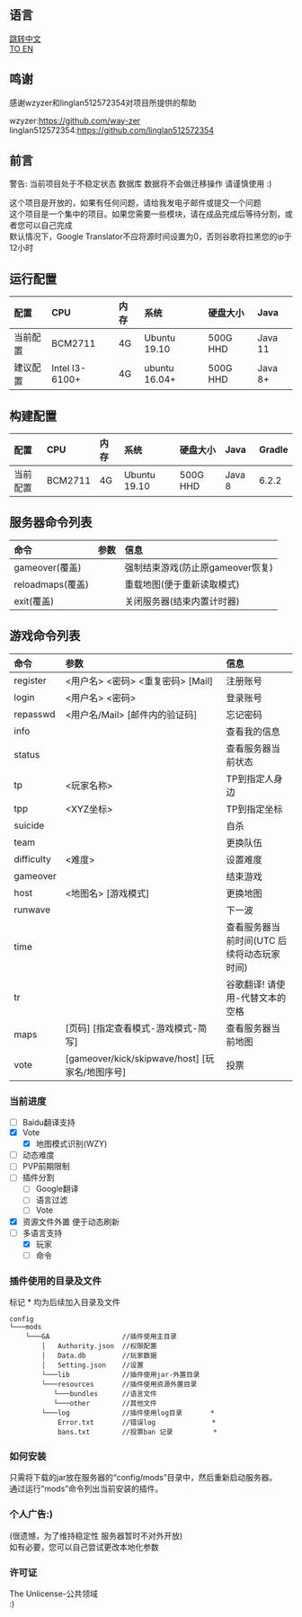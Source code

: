 ## 语言  

[跳转中文](https://github.com/deng-rui/Command-Extension/blob/master/README-zh_CN.md)  
[TO EN](https://github.com/deng-rui/Command-Extension/blob/master/README.md)  


## 鸣谢  

感谢wzyzer和linglan512572354对项目所提供的帮助

wzyzer:https://github.com/way-zer  
linglan512572354:https://github.com/linglan512572354  

## 前言  

警告: 当前项目处于不稳定状态 数据库 数据将不会做迁移操作 请谨慎使用 :)  

  
这个项目是开放的，如果有任何问题，请给我发电子邮件或提交一个问题  
这个项目是一个集中的项目。如果您需要一些模块，请在成品完成后等待分割，或者您可以自己完成  
默认情况下，Google Translator不应将源时间设置为0，否则谷歌将拉黑您的ip于12小时  

## 运行配置  

| 配置 		| CPU             | 内存 	| 系统 			| 硬盘大小 	| Java      |
|:--- 		|:---             |:---     |:---           |:---       |:---       |
| 当前配置 	| BCM2711         | 4G      | Ubuntu 19.10  | 500G HHD  | Java 11   |
| 建议配置 	| Intel I3-6100+  | 4G      | ubuntu 16.04+ | 500G HHD  | Java 8+   |

## 构建配置  

| 配置 		| CPU             | 内存 	| 系统 			| 硬盘大小 	| Java      | Gradle    |
|:--- 		|:---             |:--- 	|:--- 			|:---      	|:---       |:---       |
| 当前配置 	| BCM2711         | 4G 		| Ubuntu 19.10 	| 500G HHD 	| Java 8   | 6.2.2     |

## 服务器命令列表  

| 命令 					 | 参数 												 | 信息 									 |
|:--- 					 |:--- 												 |:--- 									 |
| gameover(覆盖) 		 |                                                   | 强制结束游戏(防止原gameover恢复) 		 |
| reloadmaps(覆盖) 		 |                                                   | 重载地图(便于重新读取模式) 				 |
| exit(覆盖) 			 | 													 | 关闭服务器(结束内置计时器) 				 |

## 游戏命令列表  

| 命令 			| 参数 												 | 信息 										 |
|:---           |:--- 												 |:--- 										 |
| register      |&lt;用户名&gt; &lt;密码&gt; &lt;重复密码&gt;	[Mail]   | 注册账号 									 |
| login         |&lt;用户名&gt; &lt;密码&gt;						 	 | 登录账号 									 |
| repasswd      |&lt;用户名/Mail&gt; [邮件内的验证码] 				 | 忘记密码 									 |
| info          | 													 | 查看我的信息 								 |
| status        | 													 | 查看服务器当前状态 						 |
| tp            |&lt;玩家名称&gt; 									 | TP到指定人身边 							 |
| tpp           |&lt;XYZ坐标&gt; 									 | TP到指定坐标 								 |
| suicide       | 													 | 自杀 										 |
| team          | 													 | 更换队伍 									 |
| difficulty    |&lt;难度&gt; 										 | 设置难度 									 |
| gameover      | 													 | 结束游戏 									 |
| host          |&lt;地图名&gt; [游戏模式] 							 | 更换地图 									 |
| runwave       | 													 | 下一波 									 |
| time          | 													 | 查看服务器当前时间(UTC 后续将动态玩家时间) 	 |
| tr            | 													 | 谷歌翻译! 请使用-代替文本的空格 			 |
| maps          |[页码] [指定查看模式-游戏模式-简写] 					 | 查看服务器当前地图 						 |
| vote          |[gameover/kick/skipwave/host] [玩家名/地图序号] 		 | 投票 										 |


### 当前进度  

- [ ] Baidu翻译支持
- [x] Vote
    - [x] 地图模式识别(WZY)
- [ ] 动态难度
- [ ] PVP前期限制
- [ ] 插件分割
    - [ ] Google翻译
    - [ ] 语言过滤
    - [ ] Vote
- [x] 资源文件外置 便于动态刷新
- [ ] 多语言支持
    - [x] 玩家
    - [ ] 命令

### 插件使用的目录及文件  

标记 \* 均为后续加入目录及文件

```
config
└───mods
    └───GA                  //插件使用主目录
        │   Authority.json  //权限配置
        │   Data.db         //玩家数据
        │   Setting.json    //设置
        └───lib             //插件使用jar-外置目录
        └───resources       //插件使用资源外置目录   
           └───bundles      //语言文件              
           └───other        //其他文件            
        └───log             //插件使用log目录       *
            Error.txt       //错误log              *
            bans.txt        //投票ban 记录          *
```

### 如何安装  

只需将下载的jar放在服务器的“config/mods”目录中，然后重新启动服务器。  
通过运行“mods”命令列出当前安装的插件。  

### 个人广告:)  

(很遗憾，为了维持稳定性 服务器暂时不对外开放)  
如有必要，您可以自己尝试更改本地化参数  

### 许可证 

The Unlicense-公共领域  
:) 
